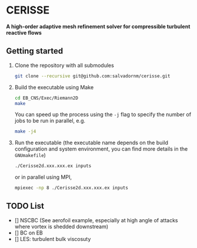 # CERISSE
**A high-order adaptive mesh refinement solver for compressible turbulent reactive flows**

## Getting started
1. Clone the repository with all submodules
    ```bash
    git clone --recursive git@github.com:salvadornm/cerisse.git
    ```
3. Build the executable using Make
    ```bash
    cd EB_CNS/Exec/Riemann2D
    make
    ```
    You can speed up the process using the `-j` flag to specify the number of jobs to be run in parallel, e.g.
    ```bash
    make -j4
    ```
3. Run the executable (the executable name depends on the build configuration and system environment, you can find more details in the `GNUmakefile`)
    ```bash
    ./Cerisse2d.xxx.xxx.ex inputs
    ```
    or in parallel using MPI,
    ```bash
    mpiexec -np 8 ./Cerisse2d.xxx.xxx.ex inputs
    ```

## TODO List
- [] NSCBC (See aerofoil example, especially at high angle of attacks where vortex is shedded downstream)
- [] BC on EB
- [] LES: turbulent bulk viscosuty